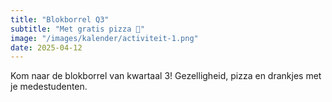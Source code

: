 ```yaml
---
title: "Blokborrel Q3"
subtitle: "Met gratis pizza 🍕"
image: "/images/kalender/activiteit-1.png"
date: 2025-04-12
---
```


Kom naar de blokborrel van kwartaal 3! Gezelligheid, pizza en drankjes met je medestudenten.